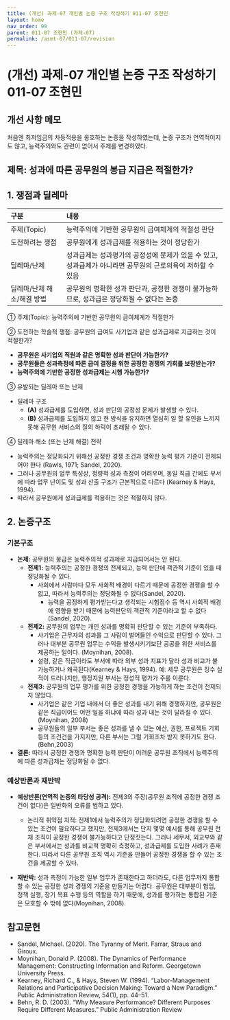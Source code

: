 ```yaml
---
title: (개선) 과제-07 개인별 논증 구조 작성하기 011-07 조현민 
layout: home
nav_order: 99
parent: 011-07 조현민 (과제-07)
permalink: /asmt-07/011-07/revision
---
```


# (개선) 과제-07 개인별 논증 구조 작성하기 011-07 조현민  

## 개선 사항 메모

처음엔 최저임금의 차등적용을 옹호하는 논증을 작성하였는데, 논증 구조가 연역적이지도 않고, 능력주의와도 관련이 없어서 주제를 변경하였다.

## 제목: 성과에 따른 공무원의 봉급 지급은 적절한가?  

## 1. 쟁점과 딜레마

| 구분 | 내용 |
|:---|:---|
| 주제(Topic) | 능력주의에 기반한 공무원의 급여체계의 적절성 판단 |
| 도전하려는 쟁점 | 공무원에게 성과급제를 적용하는 것이 정당한가 |
| 딜레마/난제 | 성과급제는 성과평가의 공정성에 문제가 있을 수 있고, 성과급제가 아니라면 공무원의 근로의욕이 저하할 수 있음 |
| 딜레마/난제 해소/해결 방법 | 공무원의 명확한 성과 판단과, 공정한 경쟁이 불가능하므로, 성과급은 정당화될 수 없다는 논증 |

① 주제(Topic): 능력주의에 기반한 공무원의 급여체계가 적절한가

② 도전하는 학술적 쟁점: 공무원의 급여도 사기업과 같은 성과급제로 지급하는 것이 적절한가?

- **공무원은 사기업의 직원과 같은 명확한 성과 판단이 가능한가?**  
- **공무원들은 성과측정에 따른 급여 결정을 위한 공정한 경쟁의 기회를 보장받는가?**  
- **능력주의에 기반한 공정한 성과급제는 시행 가능한가?**

③ 유발되는 딜레마 또는 난제

- 딜레마 구조
  - **(A)** 성과급제를 도입하면, 성과 판단의 공정성 문제가 발생할 수 있다. 
  - **(B)** 성과급제를 도입하지 않고 현 방식을 유지하면 열심히 일 할 유인을 느끼지 못해 공무원 서비스의 질의 하락이 초래될 수 있다. 

④ 딜레마 해소 (또는 난제 해결) 전략

- 능력주의는 정당화되기 위해선 공정한 경쟁 조건과 명확한 능력 평가 기준이 전제되어야 한다 (Rawls, 1971; Sandel, 2020).
- 그러나 공무원의 업무 특성상, 정량적 성과 측정이 어려우며, 동일 직급 간에도 부서에 따라 업무 난이도 및 성과 산출 구조가 근본적으로 다르다 (Kearney & Hays, 1994).
- 따라서 공무원에게 성과급제를 적용하는 것은 적절하지 않다.

## 2. 논증구조

### 기본구조

- **논제:** 공무원의 봉급은 능력주의적 성과제로 지급되어서는 안 된다.
  - **전제1:** 능력주의는 공정한 경쟁의 전제되고, 능력 판단에 객관적 기준이 있을 때 정당화될 수 있다.
    - 사회에서 사람마다 모두 사회적 배경이 다르기 때문에 공정한 경쟁을 할 수 없고, 따라서 능력주의는 정당화될 수 없다(Sandel, 2020).
	  - 능력을 공정하게 평가받는다고 생각되는 시험점수 등 역시 사회적 배경에 영향을 받기 때문에 능력판단의 객관적 기준이라고 할 수 없다(Sandel, 2020). 
  - **전제2:** 공무원의 업무는 개인 성과를 명확히 판단할 수 있는 기준이 부족하다.
    - 사기업은 근무자의 성과를 그 사람이 벌어들인 수익으로 판단할 수 있다. 그러나 대부분 공무원 업무는 수익을 발생시키기보단 공공을 위한 서비스를 제공하는 일이다. (Moynihan, 2008).
    - 설령, 같은 직급이라도 부서에 따라 외부 성과 지표가 달라 성과 비교가 불가능하거나 왜곡된다(Kearney & Hays, 1994). 예: 세무 공무원은 징수 실적이 드러나지만, 행정지원 부서는 정성적 평가가 주를 이룬다.
  - **전제3:** 공무원의 업무 평가를 위한 공정한 경쟁을 가능하게 하는 조건이 전제되지 않았다.
      - 사기업은 같은 기업 내에서 더 좋은 성과를 내기 위해 경쟁하지만, 공무원은 같은 직급이어도 어떤 일을 하냐에 따라 성과 내는 것이 달라질 수 있다.(Moynihan, 2008)
      - 공무원들의 일부 부서는 좋은 성과를 낼 수 있는 예산, 권한, 프로젝트 기회 등의 조건건을 가지지만, 다른 부서는 그럴 기회조차 받지 못하기도 한다.(Behn,2003) 
- **결론:** 따라서 공정한 경쟁과 명확한 능력 판단이 어려운 공무원 조직에서 능력주의에 따른 성과급제는 정당화될 수 없다. 

### 예상반론과 재반박

- **예상반론(연역적 논증의 타당성 공격):** 전제3의 주장(공무원 조직에 공정한 경쟁 조건이 없다)은 일반화의 오류를 범하고 있다.
  - 논리적 취약점 지적: 전제1에서 능력주의가 정당화되려면 공정한 경쟁을 할 수 있는 조건이 필요하다고 했지만, 전제3에서는 단지 몇몇 예시를 통해 공무원 전체 조직이 공정한 경쟁이 불가능하다고 단정짓는다. 그러나 세무서, 외교부와 같은 부서에서는 성과를 비교적 명확히 측정하고, 성과급제를 도입한 사례가 존재한다. 따라서 다른 공무원 조직 역시 기준을 만들어 공정한 경쟁을 할 수 있는 조건을 제공할 수 있다. 

- **재반박:** 성과 측정이 가능한 일부 업무가 존재한다고 하더라도, 다른 업무까지 통합할 수 있는 공정한 성과 경쟁의 기준을 만들기는 어렵다. 공무원은 대부분이 협업, 정책 실행, 장기 목표 수행 등의 역할을 하기 때문에, 성과를 평가하는 통합된 기준은 모호할 수 밖에 없다(Moynihan, 2008). 

## 참고문헌

- Sandel, Michael. (2020). The Tyranny of Merit. Farrar, Straus and Giroux.
- Moynihan, Donald P. (2008). The Dynamics of Performance Management: Constructing Information and Reform. Georgetown University Press.
- Kearney, Richard C., & Hays, Steven W. (1994). “Labor-Management Relations and Participative Decision Making: Toward a New Paradigm.” Public Administration Review, 54(1), pp. 44–51.
- Behn, R. D. (2003). “Why Measure Performance? Different Purposes Require Different Measures.” Public Administration Review